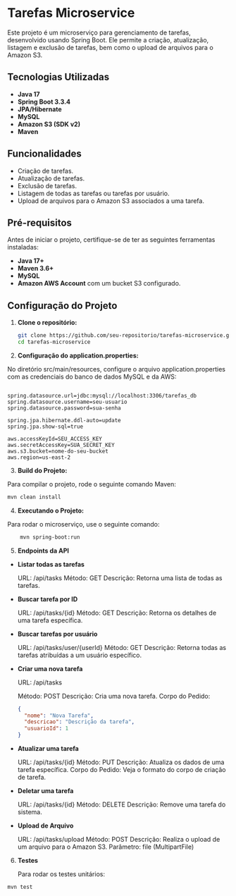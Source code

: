 # Tarefas Microservice

Este projeto é um microserviço para gerenciamento de tarefas, desenvolvido usando Spring Boot. Ele permite a criação, atualização, listagem e exclusão de tarefas, bem como o upload de arquivos para o Amazon S3.

## Tecnologias Utilizadas

- **Java 17**
- **Spring Boot 3.3.4**
- **JPA/Hibernate**
- **MySQL**
- **Amazon S3 (SDK v2)**
- **Maven**

## Funcionalidades

- Criação de tarefas.
- Atualização de tarefas.
- Exclusão de tarefas.
- Listagem de todas as tarefas ou tarefas por usuário.
- Upload de arquivos para o Amazon S3 associados a uma tarefa.

## Pré-requisitos

Antes de iniciar o projeto, certifique-se de ter as seguintes ferramentas instaladas:

- **Java 17+**
- **Maven 3.6+**
- **MySQL**
- **Amazon AWS Account** com um bucket S3 configurado.

## Configuração do Projeto

1. **Clone o repositório:**

   ```bash
   git clone https://github.com/seu-repositorio/tarefas-microservice.git
   cd tarefas-microservice
   ```
2. **Configuração do application.properties:**

No diretório src/main/resources, configure o arquivo application.properties com as credenciais do banco de dados MySQL e da AWS:

```properties

spring.datasource.url=jdbc:mysql://localhost:3306/tarefas_db
spring.datasource.username=seu-usuario
spring.datasource.password=sua-senha

spring.jpa.hibernate.ddl-auto=update
spring.jpa.show-sql=true

aws.accessKeyId=SEU_ACCESS_KEY
aws.secretAccessKey=SUA_SECRET_KEY
aws.s3.bucket=nome-do-seu-bucket
aws.region=us-east-2
```

3. **Build do Projeto:**

Para compilar o projeto, rode o seguinte comando Maven:

```bash
mvn clean install
```

4. **Executando o Projeto:**

Para rodar o microserviço, use o seguinte comando:

```bash
    mvn spring-boot:run
```

5. **Endpoints da API**

- **Listar todas as tarefas**

  URL: /api/tasks
  Método: GET
  Descrição: Retorna uma lista de todas as tarefas.
- **Buscar tarefa por ID**

  URL: /api/tasks/{id}
  Método: GET
  Descrição: Retorna os detalhes de uma tarefa específica.
- **Buscar tarefas por usuário**

  URL: /api/tasks/user/{userId}
  Método: GET
  Descrição: Retorna todas as tarefas atribuídas a um usuário específico.
- **Criar uma nova tarefa**

  URL: /api/tasks

  Método: POST
  Descrição: Cria uma nova tarefa.
  Corpo do Pedido:

  ```json
  {
    "nome": "Nova Tarefa",
    "descricao": "Descrição da tarefa",
    "usuarioId": 1
  }
  ```
- **Atualizar uma tarefa**

  URL: /api/tasks/{id}
  Método: PUT
  Descrição: Atualiza os dados de uma tarefa específica.
  Corpo do Pedido: Veja o formato do corpo de criação de tarefa.
- **Deletar uma tarefa**

  URL: /api/tasks/{id}
  Método: DELETE
  Descrição: Remove uma tarefa do sistema.
- **Upload de Arquivo**

  URL: /api/tasks/upload
  Método: POST
  Descrição: Realiza o upload de um arquivo para o Amazon S3.
  Parâmetro: file (MultipartFile)

6. **Testes**

   Para rodar os testes unitários:

```bash
mvn test
```
